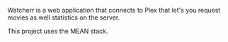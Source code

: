 Watcherr is a web application that connects to Plex that let's you request
movies as well statistics on the server.

This project uses the MEAN stack.
